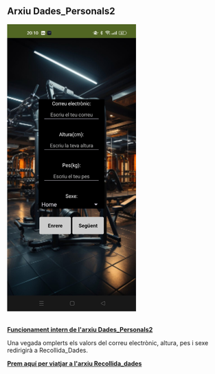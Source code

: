 ## Arxiu Dades_Personals2

<img src="../../.images/IOT/Dades_Personals2.jpeg" alt="Dades_Personals2" style="width: 300px;"> <br><br>

**[Funcionament intern de l'arxiu Dades_Personals2](./../Passos/Dades_Personals2_Codi.md)**

Una vegada omplerts els valors del correu electrònic, altura, pes i sexe redirigirà a Recollida_Dades.

**[Prem aquí per viatjar a l'arxiu Recollida_dades](./../Passos/Recollida_Dades.md)**
